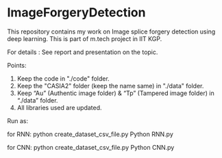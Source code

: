 # ImageForgeryDetection


This repository contains my work on Image splice forgery detection using deep learning. This is part of m.tech project in IIT KGP.

For details : See report and presentation on the topic.

Points:

1. Keep the code in "./code" folder.
2. Keep the "CASIA2" folder (keep the name same) in  "./data" folder.
3. Keep “Au” (Authentic image folder) & “Tp” (Tampered image folder) in “./data” folder.
4. All libraries used are updated.


Run as:

for RNN:
python create_dataset_csv_file.py
Python RNN.py 

for CNN:
python create_dataset_csv_file.py
Python CNN.py 
